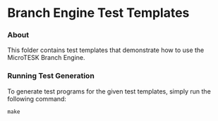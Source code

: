 Branch Engine Test Templates
=============================

### About

This folder contains test templates that demonstrate how to use the MicroTESK Branch Engine.

### Running Test Generation

To generate test programs for the given test templates, simply run the following command:

    make
